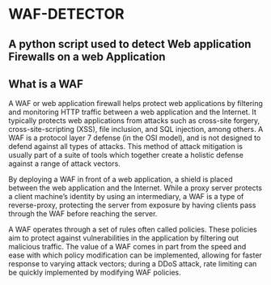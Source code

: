 # WAF-DETECTOR 

## A python script used to detect Web application Firewalls on a web Application

## What is a WAF

A WAF or web application firewall helps protect web applications by filtering and monitoring HTTP traffic between a web application and the Internet. It typically protects web applications from attacks such as cross-site forgery, cross-site-scripting (XSS), file inclusion, and SQL injection, among others. A WAF is a protocol layer 7 defense (in the OSI model), and is not designed to defend against all types of attacks. This method of attack mitigation is usually part of a suite of tools which together create a holistic defense against a range of attack vectors.

By deploying a WAF in front of a web application, a shield is placed between the web application and the Internet. While a proxy server protects a client machine’s identity by using an intermediary, a WAF is a type of reverse-proxy, protecting the server from exposure by having clients pass through the WAF before reaching the server.

A WAF operates through a set of rules often called policies. These policies aim to protect against vulnerabilities in the application by filtering out malicious traffic. The value of a WAF comes in part from the speed and ease with which policy modification can be implemented, allowing for faster response to varying attack vectors; during a DDoS attack, rate limiting can be quickly implemented by modifying WAF policies.
